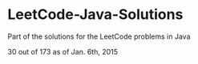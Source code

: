 LeetCode-Java-Solutions
=======================

Part of the solutions for the LeetCode problems in Java

30 out of 173 as of Jan. 6th, 2015
